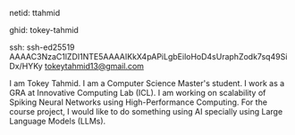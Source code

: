 netid: ttahmid

ghid: tokey-tahmid

ssh: ssh-ed25519 AAAAC3NzaC1lZDI1NTE5AAAAIKkX4pAPiLgbEiloHoD4sUraphZodk7sq49SiDx/HYKy tokeytahmid13@gmail.com

I am Tokey Tahmid. I am a Computer Science Master's student. I work as a GRA at Innovative Computing Lab (ICL). I am working on scalability of Spiking Neural Networks using High-Performance Computing. For the course project, I would like to do something using AI specially using Large Language Models (LLMs).

